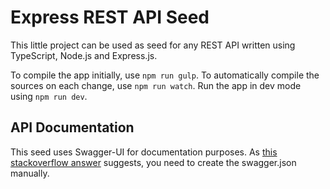 # Express REST API Seed

This little project can be used as seed for any REST API
written using TypeScript, Node.js and Express.js.

To compile the app initially, use `npm run gulp`.
To automatically compile the sources on each 
change, use `npm run watch`.
Run the app in dev mode using `npm run dev`. 

## API Documentation

This seed uses Swagger-UI for documentation purposes. As
[this stackoverflow answer](http://stackoverflow.com/questions/31300756/can-swagger-autogenerate-its-yaml-based-on-existing-express-routes)
suggests, you need to create the swagger.json manually.
